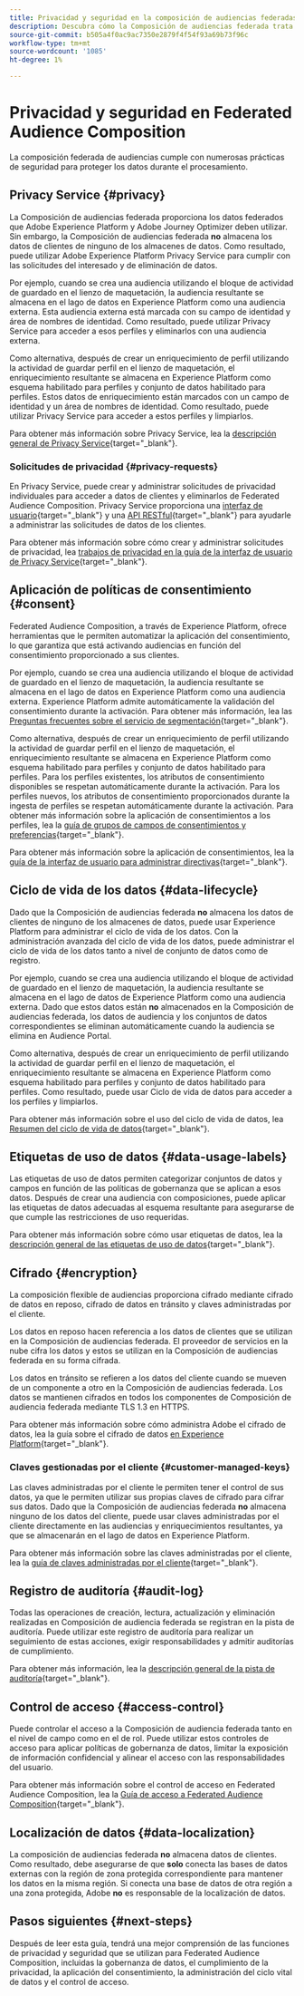 ```yaml
---
title: Privacidad y seguridad en la composición de audiencias federadas
description: Descubra cómo la Composición de audiencias federada trata la privacidad y seguridad de los datos de usuario, incluidas funciones como la gobernanza de datos, la aplicación del consentimiento, el control de acceso, el cifrado de datos y el cumplimiento de la privacidad.
source-git-commit: b505a4f0ac9ac7350e2879f4f54f93a69b73f96c
workflow-type: tm+mt
source-wordcount: '1085'
ht-degree: 1%

---
```



# Privacidad y seguridad en Federated Audience Composition

La composición federada de audiencias cumple con numerosas prácticas de seguridad para proteger los datos durante el procesamiento.

## Privacy Service {#privacy}

La Composición de audiencias federada proporciona los datos federados que Adobe Experience Platform y Adobe Journey Optimizer deben utilizar. Sin embargo, la Composición de audiencias federada **no** almacena los datos de clientes de ninguno de los almacenes de datos. Como resultado, puede utilizar Adobe Experience Platform Privacy Service para cumplir con las solicitudes del interesado y de eliminación de datos.

Por ejemplo, cuando se crea una audiencia utilizando el bloque de actividad de guardado en el lienzo de maquetación, la audiencia resultante se almacena en el lago de datos en Experience Platform como una audiencia externa. Esta audiencia externa está marcada con su campo de identidad y área de nombres de identidad. Como resultado, puede utilizar Privacy Service para acceder a esos perfiles y eliminarlos con una audiencia externa.

Como alternativa, después de crear un enriquecimiento de perfil utilizando la actividad de guardar perfil en el lienzo de maquetación, el enriquecimiento resultante se almacena en Experience Platform como esquema habilitado para perfiles y conjunto de datos habilitado para perfiles. Estos datos de enriquecimiento están marcados con un campo de identidad y un área de nombres de identidad. Como resultado, puede utilizar Privacy Service para acceder a estos perfiles y limpiarlos.

Para obtener más información sobre Privacy Service, lea la [descripción general de Privacy Service](https://experienceleague.adobe.com/en/docs/experience-platform/privacy/home){target="_blank"}.

### Solicitudes de privacidad {#privacy-requests}

En Privacy Service, puede crear y administrar solicitudes de privacidad individuales para acceder a datos de clientes y eliminarlos de Federated Audience Composition. Privacy Service proporciona una [interfaz de usuario](https://experienceleague.adobe.com/docs/experience-platform/privacy/ui/user-guide.html?lang=es){target="_blank"} y una [API RESTful](https://experienceleague.adobe.com/es/docs/experience-platform/privacy/api/overview){target="_blank"} para ayudarle a administrar las solicitudes de datos de los clientes.

Para obtener más información sobre cómo crear y administrar solicitudes de privacidad, lea [trabajos de privacidad en la guía de la interfaz de usuario de Privacy Service](https://experienceleague.adobe.com/en/docs/experience-platform/privacy/ui/user-guide){target="_blank"}.

## Aplicación de políticas de consentimiento {#consent}

Federated Audience Composition, a través de Experience Platform, ofrece herramientas que le permiten automatizar la aplicación del consentimiento, lo que garantiza que está activando audiencias en función del consentimiento proporcionado a sus clientes.

Por ejemplo, cuando se crea una audiencia utilizando el bloque de actividad de guardado en el lienzo de maquetación, la audiencia resultante se almacena en el lago de datos en Experience Platform como una audiencia externa. Experience Platform admite automáticamente la validación del consentimiento durante la activación. Para obtener más información, lea las [Preguntas frecuentes sobre el servicio de segmentación](https://experienceleague.adobe.com/en/docs/experience-platform/segmentation/faq#consent){target="_blank"}.

Como alternativa, después de crear un enriquecimiento de perfil utilizando la actividad de guardar perfil en el lienzo de maquetación, el enriquecimiento resultante se almacena en Experience Platform como esquema habilitado para perfiles y conjunto de datos habilitado para perfiles. Para los perfiles existentes, los atributos de consentimiento disponibles se respetan automáticamente durante la activación. Para los perfiles nuevos, los atributos de consentimiento proporcionados durante la ingesta de perfiles se respetan automáticamente durante la activación. Para obtener más información sobre la aplicación de consentimientos a los perfiles, lea la [guía de grupos de campos de consentimientos y preferencias](https://experienceleague.adobe.com/en/docs/experience-platform/xdm/field-groups/profile/consents){target="_blank"}.

Para obtener más información sobre la aplicación de consentimientos, lea la [guía de la interfaz de usuario para administrar directivas](https://experienceleague.adobe.com/en/docs/experience-platform/data-governance/policies/user-guide#consent-policy){target="_blank"}.

## Ciclo de vida de los datos {#data-lifecycle}

Dado que la Composición de audiencias federada **no** almacena los datos de clientes de ninguno de los almacenes de datos, puede usar Experience Platform para administrar el ciclo de vida de los datos. Con la administración avanzada del ciclo de vida de los datos, puede administrar el ciclo de vida de los datos tanto a nivel de conjunto de datos como de registro.

Por ejemplo, cuando se crea una audiencia utilizando el bloque de actividad de guardado en el lienzo de maquetación, la audiencia resultante se almacena en el lago de datos de Experience Platform como una audiencia externa. Dado que estos datos están **no** almacenados en la Composición de audiencias federada, los datos de audiencia y los conjuntos de datos correspondientes se eliminan automáticamente cuando la audiencia se elimina en Audience Portal.

Como alternativa, después de crear un enriquecimiento de perfil utilizando la actividad de guardar perfil en el lienzo de maquetación, el enriquecimiento resultante se almacena en Experience Platform como esquema habilitado para perfiles y conjunto de datos habilitado para perfiles. Como resultado, puede usar Ciclo de vida de datos para acceder a los perfiles y limpiarlos.

Para obtener más información sobre el uso del ciclo de vida de datos, lea [Resumen del ciclo de vida de datos](https://experienceleague.adobe.com/en/docs/experience-platform/data-lifecycle/home){target="_blank"}.

## Etiquetas de uso de datos {#data-usage-labels}

Las etiquetas de uso de datos permiten categorizar conjuntos de datos y campos en función de las políticas de gobernanza que se aplican a esos datos. Después de crear una audiencia con composiciones, puede aplicar las etiquetas de datos adecuadas al esquema resultante para asegurarse de que cumple las restricciones de uso requeridas.

Para obtener más información sobre cómo usar etiquetas de datos, lea la [descripción general de las etiquetas de uso de datos](https://experienceleague.adobe.com/en/docs/experience-platform/data-governance/labels/overview){target="_blank"}.

## Cifrado {#encryption}

La composición flexible de audiencias proporciona cifrado mediante cifrado de datos en reposo, cifrado de datos en tránsito y claves administradas por el cliente.

Los datos en reposo hacen referencia a los datos de clientes que se utilizan en la Composición de audiencias federada. El proveedor de servicios en la nube cifra los datos y estos se utilizan en la Composición de audiencias federada en su forma cifrada.

Los datos en tránsito se refieren a los datos del cliente cuando se mueven de un componente a otro en la Composición de audiencias federada. Los datos se mantienen cifrados en todos los componentes de Composición de audiencia federada mediante TLS 1.3 en HTTPS.

Para obtener más información sobre cómo administra Adobe el cifrado de datos, lea la guía sobre el cifrado de datos [en Experience Platform](https://experienceleague.adobe.com/en/docs/experience-platform/landing/governance-privacy-security/encryption){target="_blank"}.

### Claves gestionadas por el cliente {#customer-managed-keys}

Las claves administradas por el cliente le permiten tener el control de sus datos, ya que le permiten utilizar sus propias claves de cifrado para cifrar sus datos. Dado que la Composición de audiencias federada **no** almacena ninguno de los datos del cliente, puede usar claves administradas por el cliente directamente en las audiencias y enriquecimientos resultantes, ya que se almacenarán en el lago de datos en Experience Platform.

Para obtener más información sobre las claves administradas por el cliente, lea la [guía de claves administradas por el cliente](https://experienceleague.adobe.com/en/docs/experience-platform/landing/governance-privacy-security/customer-managed-keys/overview){target="_blank"}.

## Registro de auditoría {#audit-log}

Todas las operaciones de creación, lectura, actualización y eliminación realizadas en Composición de audiencia federada se registran en la pista de auditoría. Puede utilizar este registro de auditoría para realizar un seguimiento de estas acciones, exigir responsabilidades y admitir auditorías de cumplimiento.

Para obtener más información, lea la [descripción general de la pista de auditoría](/help/admin/audit-trail.md){target="_blank"}.

## Control de acceso {#access-control}

Puede controlar el acceso a la Composición de audiencia federada tanto en el nivel de campo como en el de rol. Puede utilizar estos controles de acceso para aplicar políticas de gobernanza de datos, limitar la exposición de información confidencial y alinear el acceso con las responsabilidades del usuario.

Para obtener más información sobre el control de acceso en Federated Audience Composition, lea la [Guía de acceso a Federated Audience Composition](/help/start/feature-access.md){target="_blank"}.

## Localización de datos {#data-localization}

La composición de audiencias federada **no** almacena datos de clientes. Como resultado, debe asegurarse de que **solo** conecta las bases de datos externas con la región de zona protegida correspondiente para mantener los datos en la misma región. Si conecta una base de datos de otra región a una zona protegida, Adobe **no** es responsable de la localización de datos.

## Pasos siguientes {#next-steps}

Después de leer esta guía, tendrá una mejor comprensión de las funciones de privacidad y seguridad que se utilizan para Federated Audience Composition, incluidas la gobernanza de datos, el cumplimiento de la privacidad, la aplicación del consentimiento, la administración del ciclo vital de datos y el control de acceso.
